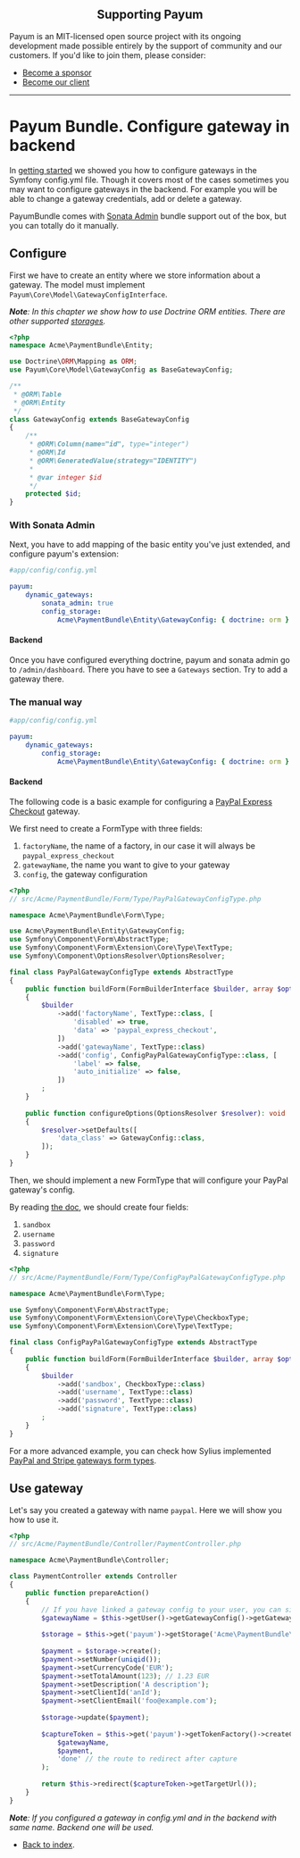 <h2 align="center">Supporting Payum</h2>

Payum is an MIT-licensed open source project with its ongoing development made possible entirely by the support of community and our customers. If you'd like to join them, please consider:

- [Become a sponsor](https://www.patreon.com/makasim)
- [Become our client](http://forma-pro.com/)

---

# Payum Bundle. Configure gateway in backend

In [getting started](getting-started.md) we showed you how to configure gateways in the Symfony config.yml file. 
Though it covers most of the cases sometimes you may want to configure gateways in the backend. 
For example you will be able to change a gateway credentials, add or delete a gateway.

PayumBundle comes with [Sonata Admin](http://sonata-project.org/bundles/admin/2-3/doc/index.html) bundle support out of the box, but you can totally do it manually.

## Configure

First we have to create an entity where we store information about a gateway. 
The model must implement `Payum\Core\Model\GatewayConfigInterface`.

_**Note**: In this chapter we show how to use Doctrine ORM entities. There are other supported [storages](storages.md)._

```php
<?php
namespace Acme\PaymentBundle\Entity;

use Doctrine\ORM\Mapping as ORM;
use Payum\Core\Model\GatewayConfig as BaseGatewayConfig;

/**
 * @ORM\Table
 * @ORM\Entity
 */
class GatewayConfig extends BaseGatewayConfig
{
    /**
     * @ORM\Column(name="id", type="integer")
     * @ORM\Id
     * @ORM\GeneratedValue(strategy="IDENTITY")
     *
     * @var integer $id
     */
    protected $id;
}
```

### With Sonata Admin

Next, you have to add mapping of the basic entity you've just extended, and configure payum's extension:

```yml
#app/config/config.yml

payum:
    dynamic_gateways:
        sonata_admin: true
        config_storage: 
            Acme\PaymentBundle\Entity\GatewayConfig: { doctrine: orm }
```

#### Backend

Once you have configured everything doctrine, payum and sonata admin go to `/admin/dashboard`. 
There you have to see a `Gateways` section. Try to add a gateway there.

### The manual way

```yml
#app/config/config.yml

payum:
    dynamic_gateways:
        config_storage: 
            Acme\PaymentBundle\Entity\GatewayConfig: { doctrine: orm }
```

#### Backend

The following code is a basic example for configuring a [PayPal Express Checkout](https://github.com/Payum/Payum/blob/master/docs/paypal/express-checkout/getting-started.md) gateway.

We first need to create a FormType with three fields:
  1. `factoryName`, the name of a factory, in our case it will always be `paypal_express_checkout`
  2. `gatewayName`, the name you want to give to your gateway
  3. `config`, the gateway configuration

```php
<?php
// src/Acme/PaymentBundle/Form/Type/PayPalGatewayConfigType.php

namespace Acme\PaymentBundle\Form\Type;

use Acme\PaymentBundle\Entity\GatewayConfig;
use Symfony\Component\Form\AbstractType;
use Symfony\Component\Form\Extension\Core\Type\TextType;
use Symfony\Component\OptionsResolver\OptionsResolver;

final class PayPalGatewayConfigType extends AbstractType
{   
    public function buildForm(FormBuilderInterface $builder, array $options): void
    {        
        $builder
            ->add('factoryName', TextType::class, [
                'disabled' => true,
                'data' => 'paypal_express_checkout',
            ])
            ->add('gatewayName', TextType::class)
            ->add('config', ConfigPayPalGatewayConfigType::class, [
                'label' => false,
                'auto_initialize' => false,
            ])
        ;
    }
    
    public function configureOptions(OptionsResolver $resolver): void
    {
        $resolver->setDefaults([
            'data_class' => GatewayConfig::class,
        ]);
    }
}
```

Then, we should implement a new FormType that will configure your PayPal gateway's config.

By reading [the doc](https://github.com/Payum/Payum/blob/master/docs/paypal/express-checkout/getting-started.md), we should create four fields:
  1. `sandbox`
  2. `username`
  3. `password`
  4. `signature`
  

```php
<?php
// src/Acme/PaymentBundle/Form/Type/ConfigPayPalGatewayConfigType.php

namespace Acme\PaymentBundle\Form\Type;

use Symfony\Component\Form\AbstractType;
use Symfony\Component\Form\Extension\Core\Type\CheckboxType;
use Symfony\Component\Form\Extension\Core\Type\TextType;

final class ConfigPayPalGatewayConfigType extends AbstractType
{   
    public function buildForm(FormBuilderInterface $builder, array $options): void
    { 
        $builder
            ->add('sandbox', CheckboxType::class)
            ->add('username', TextType::class)
            ->add('password', TextType::class)
            ->add('signature', TextType::class)
        ;
    }
}
```

For a more advanced example, you can check how Sylius implemented [PayPal and Stripe gateways form types](https://github.com/Sylius/Sylius/tree/master/src/Sylius/Bundle/PayumBundle/Form/Type).

## Use gateway

Let's say you created a gateway with name `paypal`. Here we will show you how to use it.

```php
<?php
// src/Acme/PaymentBundle/Controller/PaymentController.php

namespace Acme\PaymentBundle\Controller;

class PaymentController extends Controller 
{
    public function prepareAction() 
    {
        // If you have linked a gateway config to your user, you can simply use:
        $gatewayName = $this->getUser()->getGatewayConfig()->getGatewayName();
        
        $storage = $this->get('payum')->getStorage('Acme\PaymentBundle\Entity\Payment');
        
        $payment = $storage->create();
        $payment->setNumber(uniqid());
        $payment->setCurrencyCode('EUR');
        $payment->setTotalAmount(123); // 1.23 EUR
        $payment->setDescription('A description');
        $payment->setClientId('anId');
        $payment->setClientEmail('foo@example.com');
        
        $storage->update($payment);
        
        $captureToken = $this->get('payum')->getTokenFactory()->createCaptureToken(
            $gatewayName, 
            $payment, 
            'done' // the route to redirect after capture
        );
        
        return $this->redirect($captureToken->getTargetUrl());    
    }
}
```

_**Note**: If you configured a gateway in config.yml and in the backend with same name. Backend one will be used._

* [Back to index](../index.md).


 
 

